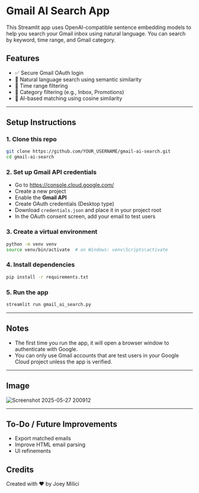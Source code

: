 # Gmail AI Search App

This Streamlit app uses OpenAI-compatible sentence embedding models to help you search your Gmail inbox using natural language. You can search by keyword, time range, and Gmail category.

## Features
- ✅ Secure Gmail OAuth login
- 🔎 Natural language search using semantic similarity
- 📅 Time range filtering
- 📂 Category filtering (e.g., Inbox, Promotions)
- 🤖 AI-based matching using cosine similarity

---

## Setup Instructions

### 1. Clone this repo
```bash
git clone https://github.com/YOUR_USERNAME/gmail-ai-search.git
cd gmail-ai-search
```

### 2. Set up Gmail API credentials
- Go to https://console.cloud.google.com/
- Create a new project
- Enable the **Gmail API**
- Create OAuth credentials (Desktop type)
- Download `credentials.json` and place it in your project root
- In the OAuth consent screen, add your email to test users

### 3. Create a virtual environment
```bash
python -m venv venv
source venv/bin/activate  # on Windows: venv\Scripts\activate
```

### 4. Install dependencies
```bash
pip install -r requirements.txt
```

### 5. Run the app
```bash
streamlit run gmail_ai_search.py
```

---

## Notes
- The first time you run the app, it will open a browser window to authenticate with Google.
- You can only use Gmail accounts that are test users in your Google Cloud project unless the app is verified.

---
## Image

![Screenshot 2025-05-27 200912](https://github.com/user-attachments/assets/a6e0c704-3b8f-43b8-b475-a012c3aaf720)

---

## To-Do / Future Improvements
- Export matched emails
- Improve HTML email parsing
- UI refinements


## Credits
Created with ❤️ by Joey Milici
